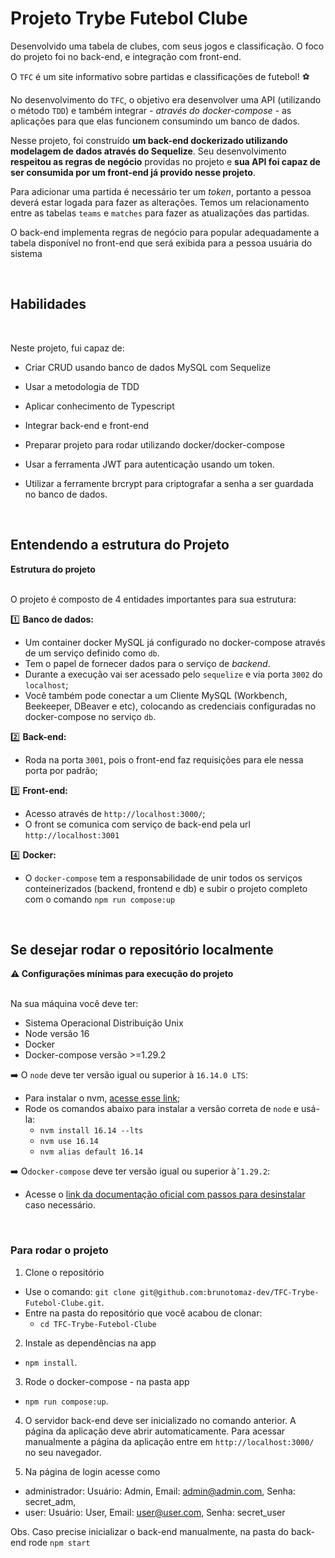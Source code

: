 # Projeto Trybe Futebol Clube

<!-- Olá, Tryber!
Esse é apenas um arquivo inicial para o README do seu projeto.
É essencial que você preencha esse documento por conta própria, ok?
Não deixe de usar nossas dicas de escrita de README de projetos, e deixe sua criatividade brilhar!
:warning: IMPORTANTE: você precisa deixar nítido:
- quais arquivos/pastas foram desenvolvidos por você;
- quais arquivos/pastas foram desenvolvidos por outra pessoa estudante;
- quais arquivos/pastas foram desenvolvidos pela Trybe.
-->

Desenvolvido uma tabela de clubes, com seus jogos e classificação. O foco do projeto foi no back-end, e integração com front-end.

O `TFC` é um site informativo sobre partidas e classificações de futebol! ⚽️

No desenvolvimento do `TFC`, o objetivo era desenvolver uma API (utilizando o método `TDD`) e também integrar _- através do docker-compose -_ as aplicações para que elas funcionem consumindo um banco de dados.

Nesse projeto, foi construído **um back-end dockerizado utilizando modelagem de dados através do Sequelize**. Seu desenvolvimento **respeitou as regras de negócio** providas no projeto e **sua API foi capaz de ser consumida por um front-end já provido nesse projeto**.

Para adicionar uma partida é necessário ter um _token_, portanto a pessoa deverá estar logada para fazer as alterações. Temos um relacionamento entre as tabelas `teams` e `matches` para fazer as atualizações das partidas.

O back-end implementa regras de negócio para popular adequadamente a tabela disponível no front-end que será exibida para a pessoa usuária do sistema

<br>

## Habilidades

<br>

Neste projeto, fui capaz de:

- Criar CRUD usando banco de dados MySQL com Sequelize

- Usar a metodologia de TDD

- Aplicar conhecimento de Typescript

- Integrar back-end e front-end

- Preparar projeto para rodar utilizando docker/docker-compose

- Usar a ferramenta JWT para autenticação usando um token.

- Utilizar a ferramente brcrypt para criptografar a senha a ser guardada no banco de dados.

  <br>

## Entendendo a estrutura do Projeto

<summary><strong> Estrutura do projeto</strong></summary><br />

O projeto é composto de 4 entidades importantes para sua estrutura:

1️⃣ **Banco de dados:**

- Um container docker MySQL já configurado no docker-compose através de um serviço definido como `db`.
- Tem o papel de fornecer dados para o serviço de _backend_.
- Durante a execução vai ser acessado pelo `sequelize` e via porta `3002` do `localhost`;
- Você também pode conectar a um Cliente MySQL (Workbench, Beekeeper, DBeaver e etc), colocando as credenciais configuradas no docker-compose no serviço `db`.

2️⃣ **Back-end:**

- Roda na porta `3001`, pois o front-end faz requisições para ele nessa porta por padrão;

3️⃣ **Front-end:**

- Acesso através de `http://localhost:3000/`;
- O front se comunica com serviço de back-end pela url `http://localhost:3001`

4️⃣ **Docker:**

- O `docker-compose` tem a responsabilidade de unir todos os serviços conteinerizados (backend, frontend e db) e subir o projeto completo com o comando `npm run compose:up`

<br>

## Se desejar rodar o repositório localmente

<summary><strong> ⚠️ Configurações mínimas para execução do projeto</strong></summary><br />

Na sua máquina você deve ter:

- Sistema Operacional Distribuição Unix
- Node versão 16
- Docker
- Docker-compose versão >=1.29.2

➡️ O `node` deve ter versão igual ou superior à `16.14.0 LTS`:

- Para instalar o nvm, [acesse esse link](https://github.com/nvm-sh/nvm#installing-and-updating);
- Rode os comandos abaixo para instalar a versão correta de `node` e usá-la:
  - `nvm install 16.14 --lts`
  - `nvm use 16.14`
  - `nvm alias default 16.14`

➡️ O`docker-compose` deve ter versão igual ou superior à`ˆ1.29.2`:

- Acesse o [link da documentação oficial com passos para desinstalar](https://docs.docker.com/compose/install/#uninstallation) caso necessário.

</details>

<br>

### Para rodar o projeto

1. Clone o repositório

- Use o comando: `git clone git@github.com:brunotomaz-dev/TFC-Trybe-Futebol-Clube.git`.
- Entre na pasta do repositório que você acabou de clonar:
  - `cd TFC-Trybe-Futebol-Clube`

2. Instale as dependências na app

- `npm install`.

3. Rode o docker-compose - na pasta app

- `npm run compose:up`.

4. O servidor back-end deve ser inicializado no comando anterior. A página da aplicação deve abrir automaticamente. Para acessar manualmente a página da aplicação entre em `http://localhost:3000/` no seu navegador.

5. Na página de login acesse como

- administrador: Usuário: Admin, Email: admin@admin.com, Senha: secret_adm,
- user: Usuário: User, Email: user@user.com, Senha: secret_user

Obs. Caso precise inicializar o back-end manualmente, na pasta do back-end rode `npm start`
